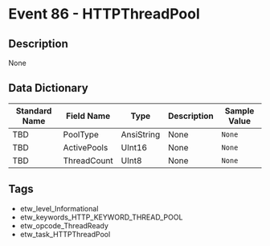 # Event 86 - HTTPThreadPool

## Description
None

## Data Dictionary
|Standard Name|Field Name|Type|Description|Sample Value|
|---|---|---|---|---|
|TBD|PoolType|AnsiString|None|`None`|
|TBD|ActivePools|UInt16|None|`None`|
|TBD|ThreadCount|UInt8|None|`None`|

## Tags
* etw_level_Informational
* etw_keywords_HTTP_KEYWORD_THREAD_POOL
* etw_opcode_ThreadReady
* etw_task_HTTPThreadPool